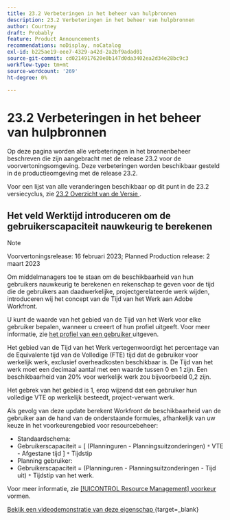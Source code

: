 ```yaml
---
title: 23.2 Verbeteringen in het beheer van hulpbronnen
description: 23.2 Verbeteringen in het beheer van hulpbronnen
author: Courtney
draft: Probably
feature: Product Announcements
recommendations: noDisplay, noCatalog
exl-id: b225ae19-eee7-4329-a42d-2a2bf9adad01
source-git-commit: cd0214917620e0b147d0da3402ea2d34e28bc9c3
workflow-type: tm+mt
source-wordcount: '269'
ht-degree: 0%

---
```


# 23.2 Verbeteringen in het beheer van hulpbronnen

Op deze pagina worden alle verbeteringen in het bronnenbeheer beschreven die zijn aangebracht met de release 23.2 voor de voorvertoningsomgeving. Deze verbeteringen worden beschikbaar gesteld in de productieomgeving met de release 23.2.

Voor een lijst van alle veranderingen beschikbaar op dit punt in de 23.2 versiecyclus, zie [ 23.2 Overzicht van de Versie ](/help/quicksilver/product-announcements/product-releases/23.2-release-activity/23-2-release-overview.md).

## Het veld Werktijd introduceren om de gebruikerscapaciteit nauwkeurig te berekenen

>[!NOTE]
>
>Voorvertoningsrelease: 16 februari 2023; Planned Production release: 2 maart 2023

Om middelmanagers toe te staan om de beschikbaarheid van hun gebruikers nauwkeurig te berekenen en rekenschap te geven voor de tijd die de gebruikers aan daadwerkelijke, projectgerelateerde werk wijden, introduceren wij het concept van de Tijd van het Werk aan Adobe Workfront.

U kunt de waarde van het gebied van de Tijd van het Werk voor elke gebruiker bepalen, wanneer u creeert of hun profiel uitgeeft. Voor meer informatie, zie [ het profiel van een gebruiker ](/help/quicksilver/administration-and-setup/add-users/create-and-manage-users/edit-a-users-profile.md) uitgeven.

Het gebied van de Tijd van het Werk vertegenwoordigt het percentage van de Equivalente tijd van de Volledige (FTE) tijd dat de gebruiker voor werkelijk werk, exclusief overheadkosten beschikbaar is. De Tijd van het werk moet een decimaal aantal met een waarde tussen 0 en 1 zijn. Een beschikbaarheid van 20% voor werkelijk werk zou bijvoorbeeld 0,2 zijn.

Het gebrek van het gebied is 1, erop wijzend dat een gebruiker hun volledige VTE op werkelijk besteedt, project-verwant werk.

Als gevolg van deze update berekent Workfront de beschikbaarheid van de gebruiker aan de hand van de onderstaande formules, afhankelijk van uw keuze in het voorkeurengebied voor resourcebeheer:

* Standaardschema:
* Gebruikerscapaciteit = [ (Planninguren - Planningsuitzonderingen) `*` VTE - Afgestane tijd ] `*` Tijdstip
* Planning gebruiker:
* Gebruikerscapaciteit = (Planninguren - Planningsuitzonderingen - Tijd uit) `*` Tijdstip van het werk.

Voor meer informatie, zie [ [!UICONTROL Resource Management] voorkeur ](/help/quicksilver/administration-and-setup/set-up-workfront/configure-system-defaults/configure-resource-mgmt-preferences.md) vormen.

[ Bekijk een videodemonstratie van deze eigenschap ](https://video.tv.adobe.com/v/3415608/){target=_blank}
